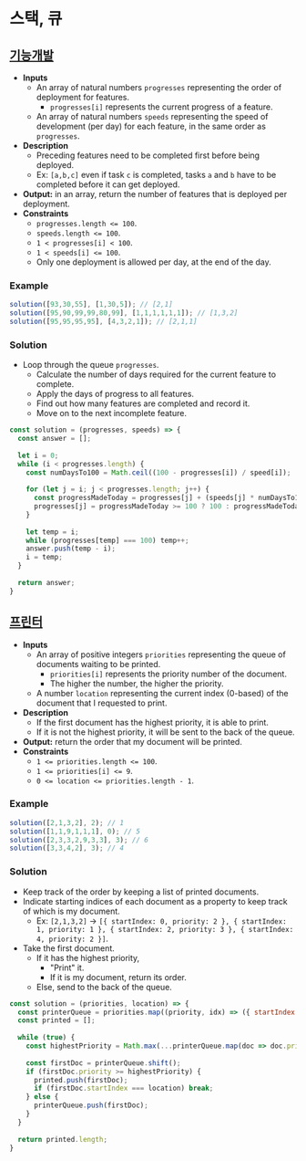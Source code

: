 # 스택, 큐

## [기능개발](https://programmers.co.kr/learn/courses/30/lessons/42586#)
- **Inputs**
  - An array of natural numbers `progresses` representing the order of deployment for features.
    - `progresses[i]` represents the current progress of a feature.
  - An array of natural numbers `speeds` representing the speed of development (per day) for each feature, in the same order as `progresses`.
- **Description**
  - Preceding features need to be completed first before being deployed.
  - Ex: `[a,b,c]` even if task `c` is completed, tasks `a` and `b` have to be completed before it can get deployed.
- **Output:** in an array, return the number of features that is deployed per deployment.
- **Constraints**
  - `progresses.length <= 100`.
  - `speeds.length <= 100`.
  - `1 < progresses[i] < 100`.
  - `1 < speeds[i] <= 100`.
  - Only one deployment is allowed per day, at the end of the day.
### Example
```js
solution([93,30,55], [1,30,5]); // [2,1]
solution([95,90,99,99,80,99], [1,1,1,1,1,1]); // [1,3,2]
solution([95,95,95,95], [4,3,2,1]); // [2,1,1]
```
### Solution
- Loop through the queue `progresses`.
  - Calculate the number of days required for the current feature to complete.
  - Apply the days of progress to all features.
  - Find out how many features are completed and record it.
  - Move on to the next incomplete feature.
```js
const solution = (progresses, speeds) => {
  const answer = [];
  
  let i = 0;
  while (i < progresses.length) {
    const numDaysTo100 = Math.ceil((100 - progresses[i]) / speed[i]);
    
    for (let j = i; j < progresses.length; j++) {
      const progressMadeToday = progresses[j] + (speeds[j] * numDaysTo100);
      progresses[j] = progressMadeToday >= 100 ? 100 : progressMadeToday;
    }
    
    let temp = i;
    while (progresses[temp] === 100) temp++;
    answer.push(temp - i);
    i = temp;
  }
  
  return answer;
}
```

## [프린터](https://programmers.co.kr/learn/courses/30/lessons/42587)
- **Inputs**
  - An array of positive integers `priorities` representing the queue of documents waiting to be printed.
    - `priorities[i]` represents the priority number of the document.
    - The higher the number, the higher the priority.
  - A number `location` representing the current index (0-based) of the document that I requested to print.
- **Description**
  - If the first document has the highest priority, it is able to print.
  - If it is not the highest priority, it will be sent to the back of the queue.
- **Output:** return the order that my document will be printed.
- **Constraints**
  - `1 <= priorities.length <= 100`.
  - `1 <= priorities[i] <= 9`.
  - `0 <= location <= priorities.length - 1`.
### Example
```js
solution([2,1,3,2], 2); // 1
solution([1,1,9,1,1,1], 0); // 5
solution([2,3,3,2,9,3,3], 3); // 6
solution([3,3,4,2], 3); // 4
```
### Solution
- Keep track of the order by keeping a list of printed documents.
- Indicate starting indices of each document as a property to keep track of which is my document.
  - Ex: `[2,1,3,2]` &rarr; `[{ startIndex: 0, priority: 2 }, { startIndex: 1, priority: 1 }, { startIndex: 2, priority: 3 }, { startIndex: 4, priority: 2 }]`.
- Take the first document. 
  - If it has the highest priority,
    - "Print" it.
    - If it is my document, return its order.
  - Else, send to the back of the queue.
```js
const solution = (priorities, location) => {
  const printerQueue = priorities.map((priority, idx) => ({ startIndex: idx, priority }));
  const printed = [];
  
  while (true) {
    const highestPriority = Math.max(...printerQueue.map(doc => doc.priority));
    
    const firstDoc = printerQueue.shift();
    if (firstDoc.priority >= highestPriority) {
      printed.push(firstDoc);
      if (firstDoc.startIndex === location) break;
    } else {
      printerQueue.push(firstDoc);
    }
  }
  
  return printed.length;
}
```
